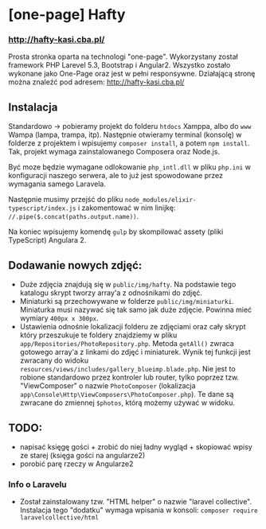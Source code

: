 # [one-page] Hafty
### http://hafty-kasi.cba.pl/
Prosta stronka oparta na technologi "one-page". Wykorzystany został framework PHP Larevel 5.3, Bootstrap i Angular2. Wszystko zostało wykonane jako One-Page oraz jest w pełni responsywne.
Działającą stronę można znaleźć pod adresem: http://hafty-kasi.cba.pl/

## Instalacja
Standardowo -> pobieramy projekt do folderu `htdocs` Xamppa, albo do `www` Wampa (lampa, trampa, itp). Następnie otwieramy terminal (konsolę) w folderze z projektem i wpisujemy `composer install`, a potem `npm install`. Tak, projekt wymaga zainstalowanego Composera oraz Node.js. 

Być moze będzie wymagane odlokowanie `php_intl.dll` w pliku `php.ini` w konfiguracji naszego serwera, ale to już jest spowodowane przez wymagania samego Laravela. 

Następnie musimy przejść do pliku `node_modules/elixir-typescript/index.js` i zakomentować w nim linijkę: `//.pipe($.concat(paths.output.name))`.

Na koniec wpisujemy komendę `gulp` by skompilować assety (pliki TypeScript) Angulara 2.

## Dodawanie nowych zdjęć:
 - Duże zdjęcia znajdują się w `public/img/hafty`. Na podstawie tego katalogu skrypt tworzy array'a z odnośnikami do zdjęć.
 - Miniaturki są przechowywane w folderze `public/img/miniaturki`. Miniaturka musi nazywać się tak samo jak duże zdjęcie. Powinna mieć wymiary `400px x 300px`.
 - Ustawienia odnośnie lokalizacji folderu ze zdjęciami oraz cały skrypt który przeszukuje te foldery znajdziemy w pliku `app/Repositories/PhotoRepository.php`. Metoda `getAll()` zwraca gotowego array'a z linkami do zdjęć i miniaturek. Wynik tej funkcji jest zwracany do widoku `resources/views/includes/gallery_blueimp.blade.php`. Nie jest to robione standardowo przez kontroler lub router, tylko poprzez tzw. "ViewComposer" o nazwie `PhotoComposer` (lokalizacja `app\Console\Http\ViewComposers\PhotoComposer.php`). Te dane są zwracane do zmiennej `$photos`, którą możemy używać w widoku.
 
 
## TODO:
- napisać księgę gości + zrobić do niej ładny wygląd + skopiować wpisy ze starej (księga gości na angularze2)
- porobić parę rzeczy w Angularze2


### Info o Laravelu
 - Został zainstalowany tzw. "HTML helper" o nazwie "laravel collective". Instalacja tego "dodatku" wymaga wpisania w konsoli:
`composer require laravelcollective/html`
